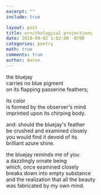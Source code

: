 ```yaml
---
excerpt: ""
include: true

layout: post
title: ornithological projections
date: 2019-09-02 1:02:00 -0700
categories: poetry
math: true
comments: true
author: Aaron
---
```


the bluejay  
carries no blue pigment  
on its flapping passerine feathers;  

its color  
is formed by the observer's mind  
imprinted upon its chirping body.  

and: should the bluejay's feather  
be crushed and examined closely  
you would find it devoid of its  
brilliant azure shine.  

the bluejay reminds me of you:  
a dazzlingly ornate being  
which, once examined closely  
breaks down into empty substance  
and the realization that all the beauty  
was fabricated by my own mind.
